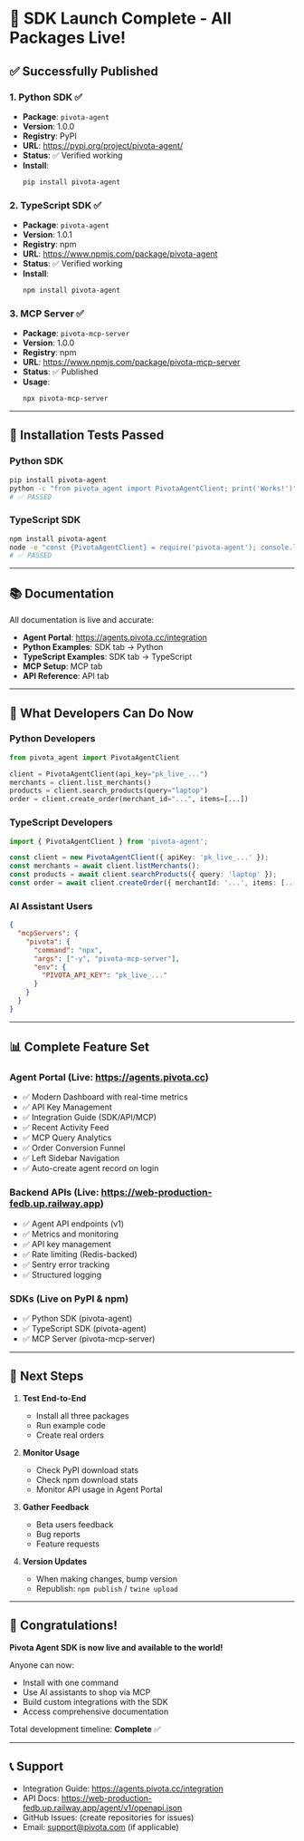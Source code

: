 # 🎉 SDK Launch Complete - All Packages Live!

## ✅ Successfully Published

### 1. Python SDK ✅
- **Package**: `pivota-agent`
- **Version**: 1.0.0
- **Registry**: PyPI
- **URL**: https://pypi.org/project/pivota-agent/
- **Status**: ✅ Verified working
- **Install**: 
  ```bash
  pip install pivota-agent
  ```

### 2. TypeScript SDK ✅
- **Package**: `pivota-agent`
- **Version**: 1.0.1
- **Registry**: npm
- **URL**: https://www.npmjs.com/package/pivota-agent
- **Status**: ✅ Verified working
- **Install**:
  ```bash
  npm install pivota-agent
  ```

### 3. MCP Server ✅
- **Package**: `pivota-mcp-server`
- **Version**: 1.0.0
- **Registry**: npm
- **URL**: https://www.npmjs.com/package/pivota-mcp-server
- **Status**: ✅ Published
- **Usage**:
  ```bash
  npx pivota-mcp-server
  ```

---

## 🧪 Installation Tests Passed

### Python SDK
```bash
pip install pivota-agent
python -c "from pivota_agent import PivotaAgentClient; print('Works!')"
# ✅ PASSED
```

### TypeScript SDK
```bash
npm install pivota-agent
node -e "const {PivotaAgentClient} = require('pivota-agent'); console.log('Works!')"
# ✅ PASSED
```

---

## 📚 Documentation

All documentation is live and accurate:
- **Agent Portal**: https://agents.pivota.cc/integration
- **Python Examples**: SDK tab → Python
- **TypeScript Examples**: SDK tab → TypeScript
- **MCP Setup**: MCP tab
- **API Reference**: API tab

---

## 🎯 What Developers Can Do Now

### Python Developers
```python
from pivota_agent import PivotaAgentClient

client = PivotaAgentClient(api_key="pk_live_...")
merchants = client.list_merchants()
products = client.search_products(query="laptop")
order = client.create_order(merchant_id="...", items=[...])
```

### TypeScript Developers
```typescript
import { PivotaAgentClient } from 'pivota-agent';

const client = new PivotaAgentClient({ apiKey: 'pk_live_...' });
const merchants = await client.listMerchants();
const products = await client.searchProducts({ query: 'laptop' });
const order = await client.createOrder({ merchantId: '...', items: [...] });
```

### AI Assistant Users
```json
{
  "mcpServers": {
    "pivota": {
      "command": "npx",
      "args": ["-y", "pivota-mcp-server"],
      "env": {
        "PIVOTA_API_KEY": "pk_live_..."
      }
    }
  }
}
```

---

## 📊 Complete Feature Set

### Agent Portal (Live: https://agents.pivota.cc)
- ✅ Modern Dashboard with real-time metrics
- ✅ API Key Management
- ✅ Integration Guide (SDK/API/MCP)
- ✅ Recent Activity Feed
- ✅ MCP Query Analytics
- ✅ Order Conversion Funnel
- ✅ Left Sidebar Navigation
- ✅ Auto-create agent record on login

### Backend APIs (Live: https://web-production-fedb.up.railway.app)
- ✅ Agent API endpoints (v1)
- ✅ Metrics and monitoring
- ✅ API key management
- ✅ Rate limiting (Redis-backed)
- ✅ Sentry error tracking
- ✅ Structured logging

### SDKs (Live on PyPI & npm)
- ✅ Python SDK (pivota-agent)
- ✅ TypeScript SDK (pivota-agent)
- ✅ MCP Server (pivota-mcp-server)

---

## 🚀 Next Steps

1. **Test End-to-End**
   - Install all three packages
   - Run example code
   - Create real orders

2. **Monitor Usage**
   - Check PyPI download stats
   - Check npm download stats
   - Monitor API usage in Agent Portal

3. **Gather Feedback**
   - Beta users feedback
   - Bug reports
   - Feature requests

4. **Version Updates**
   - When making changes, bump version
   - Republish: `npm publish` / `twine upload`

---

## 🎊 Congratulations!

**Pivota Agent SDK is now live and available to the world!**

Anyone can now:
- Install with one command
- Use AI assistants to shop via MCP
- Build custom integrations with the SDK
- Access comprehensive documentation

Total development timeline: **Complete** ✅

---

## 📞 Support

- Integration Guide: https://agents.pivota.cc/integration
- API Docs: https://web-production-fedb.up.railway.app/agent/v1/openapi.json
- GitHub Issues: (create repositories for issues)
- Email: support@pivota.com (if applicable)


